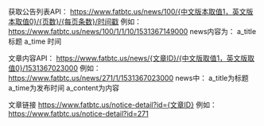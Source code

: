 获取公告列表API：
https://www.fatbtc.us/news/100/{中文版本取值1，英文版本取值0}/{页数}/{每页条数}/时间戳
例如：
https://www.fatbtc.us/news/100/1/1/10/1531367149000
news内容为：
a_title 标题
a_time 时间

文章内容API：
https://www.fatbtc.us/news/{文章ID}/{中文版取值1，英文版取值0}/1531367023000
例如：
https://www.fatbtc.us/news/271/1/1531367023000
news中：
a_title为标题
a_time为发布时间
a_content为内容

文章链接
https://www.fatbtc.us/notice-detail?id={文章ID}
例如：
https://www.fatbtc.us/notice-detail?id=271
